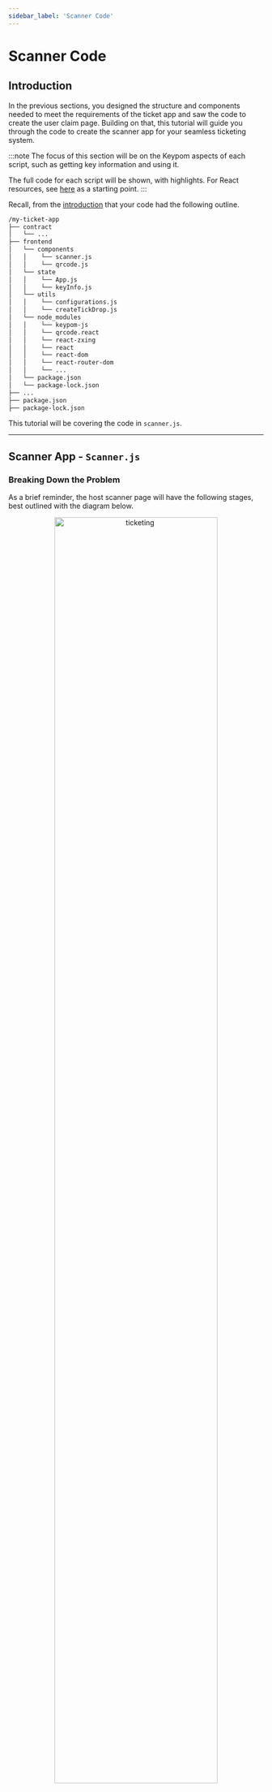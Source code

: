 ```yaml
---
sidebar_label: 'Scanner Code'
---
```

# Scanner Code

## Introduction
In the previous sections, you designed the structure and components needed to meet the requirements of the ticket app and saw the code to create the user claim page. Building on that, this tutorial will guide you through the code to create the scanner app for your seamless ticketing system.

:::note
The focus of this section will be on the Keypom aspects of each script, such as getting key information and using it. 

The full code for each script will be shown, with highlights. For React resources, see [here](https://reactjs.org/docs/hello-world.html) as a starting point.
:::

Recall, from the [introduction](introduction.md) that your code had the following outline.

```bash
/my-ticket-app
├── contract
│   └── ...
├── frontend
│   └── components
│   │    └── scanner.js
│   │    └── qrcode.js
│   └── state
│   │    └── App.js
│   │    └── keyInfo.js
│   └── utils
│   │    └── configurations.js
│   │    └── createTickDrop.js
│   └── node_modules
│   │    └── keypom-js
│   │    └── qrcode.react
│   │    └── react-zxing
│   │    └── react
│   │    └── react-dom
│   │    └── react-router-dom
│   │    └── ...
│   └── package.json
│   └── package-lock.json
├── ...
├── package.json
├── package-lock.json
```

This tutorial will be covering the code in `scanner.js`.

---

## Scanner App - `Scanner.js`
### Breaking Down the Problem
As a brief reminder, the host scanner page will have the following stages, best outlined with the diagram below.

<p align="center">
  <img src={require("/static/img/docs/advanced-tutorials/ticketing/scanner-pink-rounded.png").default} width="80%" height="80%" alt="ticketing" class="rounded-corners"/>
</p>

* **Stage 1:** A page with the camera viewport open, constantly scanning for QR codes.  
* **Stage 2:** Once a QR code is detected and information is scanned in, the app attempts to derive the private key from the QR code to `claim` using the event password. During this time, the app will indicate it is in the process of claiming.
* **Stage 3:** After the `claim` is processed, the page will return either as successful or a failed `claim` based on the validity of the ticket.

After stage 3, the entire cycle will loop back to stage 1 after three seconds. 

In stage 3, a ticket may be invalid for a few reasons. 
* Incorrect password/key causing the Keypom SDK to return an error when `claim` fails
* A ticket may already be fully claimed; the user has claimed their POAP and so their private key has since been deleted
* The ticket has already been scanned by the host. This means the key's current use is 2. Although this claim *can* be made, it should not. Doing so would mean the attendee loses out on the opportunity to claim their POAP.

### `masterState` State Variable
In order to track all these stages and possible outcomes, a `masterState` state variable will be declared. These are the corresponding values it can take on.

|    **`masterState[0]`**     | **Description**                                                                      |
|-----------------------------|--------------------------------------------------------------------------------------|
| `masterState[0]` == 1       | *Stage 1:* Host scanner page is scanning, waiting to read in data                         |
| `masterState[0]` == 2       | *Stage 2:* Data has been read, scanner is trying to claim                            |
| `masterState[0]` == 3       | *Stage 3:* Successful `claim`                                                        | 
| `masterState[0]` == 4       | *Stage 3:* Failed to `claim`: SDK returned error, likely incorrect password          | 
| `masterState[0]` == 5       | *Stage 3:* Failed to `claim`: Ticket has been fully claimed and key has been deleted | 
| `masterState[0]` == 6       | *Stage 3:* Failed to `claim`: The ticket has already been scanned                    | 

You may have noticed that `masterState` is an array; this is to include a "data bit" inside to indicate that data has been successfully read in by the scanner. 

|    **`masterState[1]`**         | **Description**                                   |
|---------------------------------|---------------------------------------------------|
| `masterState[1]` == False       | No data has been read, cannot call `claim`        |
| `masterState[1]` == True        | Data has been read, scanner can now try to claim  |

### Initialization and Scanning
Upon app mount, the host scanner page will immediately do the following.  

1) Similar to the other components covered in the previous pages, `scanner.js` will establish a NEAR connection. This is to allow it to receive Keypom information and call `claim`.   
2) Prompt the host for the drop password.  
3) Begin scanning.

These features can be seen in the code snippet below. 
```js reference
https://github.com/keypom/keypom-js/blob/96827e6a585a469cc8693dd0dfaf37de312958a2/docs-advanced-tutorials/ticket-app/frontend/components/scanner.js#L21-L64
```

### Claiming
The claiming process can be controlled using a React `useEffect` hook, that runs everytime the data bit, `masterState[1]`, is updated, indicating that data was read by the scanner. 

The primary task of the claim process is to determine if a claim is:

* Successful - `masterState[0]` = 3.  
* Unsuccessful due to the key being depleted and deleted - `masterState[0]` = 6.  
* Failed due to the ticket having already been scanned by host - `masterState[0]` = 5.  
* Failed due to SDK error (likely an incorrect password) - `masterState[0]` = 4.  

This can be done by a process of elimination. Once the existence of the key is confirmed, you must make sure the ticket has not already be scanned. Then finally, you can attempt to `claim` and return the result of that call.

First, you can check if the key still exists and has not been deleted by calling the SDK funciton [`getKeyInformation`](../../../keypom-sdk/modules.md#getkeyinformation). This will return `null` if the key does not exist. This covers the case of `masterState[0]` == 6.
```js reference
https://github.com/keypom/keypom-js/blob/96827e6a585a469cc8693dd0dfaf37de312958a2/docs-advanced-tutorials/ticket-app/frontend/components/scanner.js#L73-L96
```

Next, the `keyInformation` returned from above can be used to determine the current key use. If it's 1, that means the scanner should call `claim`. If not, then the ticket has already been scanned and should not allow the scanner to double-`claim` the ticket. This covers the case of `masterState[0]` == 5
```js reference
https://github.com/keypom/keypom-js/blob/96827e6a585a469cc8693dd0dfaf37de312958a2/docs-advanced-tutorials/ticket-app/frontend/components/scanner.js#L99-L121
```

Lastly, the current key use *after* the scanner `claim` can be used to determine if the `claim` was successful. If the current key use has been decremented, it can be confirmed that the `claim` was successful. Otherwise, the current key use value would remain the same as before `claim` was called.  This covers the case of `masterState[0]` == 4.
```js reference
https://github.com/keypom/keypom-js/blob/96827e6a585a469cc8693dd0dfaf37de312958a2/docs-advanced-tutorials/ticket-app/frontend/components/scanner.js#L123-L149
```

Put together, this is the `useEffect` hook that claims the key and ultimately determines the components to be rendered by setting `masterState[0]`. 
```js reference
https://github.com/keypom/keypom-js/blob/96827e6a585a469cc8693dd0dfaf37de312958a2/docs-advanced-tutorials/ticket-app/frontend/components/scanner.js#L67-L156
```

### Rendering

The rendering part of the scanner app is relatively simple, as all the logic for states was taken care of during the claim process. The following table outlines what the page should render based on the value of `masterState[0]`, as outlined [above](scanner-code.md#masterstate-state-variable). 

The focus of the renders is on the scanner frame (coloured square) and the text below it. The QR code visible is a code on a phone screen held up to the camera.

|    **Condition and Description**                                                                            | **Render**                                                                                                                                                                               |
|-------------------------------------------------------------------------------------------------------------|------------------------------------------------------------------------------------------------------------------------------------------------------------------------------------------|
| `masterState[0]` == 1, *Stage 1:* Scanner app is scanning, waiting to read in data                          | <p align="center"> <img src={require("/static/img/docs/advanced-tutorials/ticketing/scan-unread.png").default} width="60%" height="60%" alt="ticketing" class="rounded-corners"/></p>    |
| `masterState[0]` == 2, *Stage 2:* Data has been read, scanner is trying to claim                            | <p align="center"> <img src={require("/static/img/docs/advanced-tutorials/ticketing/scan-claiming.png").default} width="60%" height="60%" alt="ticketing" class="rounded-corners"/></p>  |
| `masterState[0]` == 3, *Stage 3:* Successful `claim`                                                        | <p align="center"> <img src={require("/static/img/docs/advanced-tutorials/ticketing/scan-claim-good.png").default} width="60%" height="60%" alt="ticketing" class="rounded-corners"/></p>|
| `masterState[0]` == 4, *Stage 3:* Failed to `claim`: SDK returned error, likely incorrect password          | <p align="center"> <img src={require("/static/img/docs/advanced-tutorials/ticketing/scan-claim-bad.png").default} width="60%" height="60%" alt="ticketing" class="rounded-corners"/></p> |
| `masterState[0]` == 5, *Stage 3:* Failed to `claim`: Ticket has been fully claimed and key has been deleted | <p align="center"> <img src={require("/static/img/docs/advanced-tutorials/ticketing/scan-deleted.png").default} width="60%" height="60%" alt="ticketing" class="rounded-corners"/></p>   |
| `masterState[0]` == 6, *Stage 3:* Failed to `claim`: The ticket has already been scanned                    | <p align="center"> <img src={require("/static/img/docs/advanced-tutorials/ticketing/scan-prior.png").default} width="60%" height="60%" alt="ticketing" class="rounded-corners"/></p>     |


The following expandable section contains code for rendering. 

<details>
<summary>Full scanner.js rendering code</summary>
<p>

``` jsx reference
https://github.com/keypom/keypom-js/blob/96827e6a585a469cc8693dd0dfaf37de312958a2/docs-advanced-tutorials/ticket-app/frontend/components/scanner.js#L157-L284
```

</p>
</details>

### Full Code
The full code, including the set up, claiming, and the rendering, can be seen below.

``` jsx reference
https://github.com/keypom/keypom-js/blob/96827e6a585a469cc8693dd0dfaf37de312958a2/docs-advanced-tutorials/ticket-app/frontend/components/scanner.js#L1-L284
```

---

## Conclusion
In this section, you learned about the `scanner.js` component. Its primary role is to handle the data read in from the QR code reader, and `claim` the private key embedded within the QR code. It is also designed to handle different kinds of errors, such as deleted keys, and tickets that have already been scanned.  

In the next section, you'll be seeing the final product of what you just built!